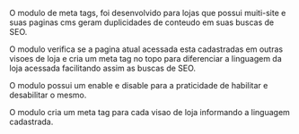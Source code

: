 O modulo de meta tags, foi desenvolvido para lojas que possui muiti-site e 
suas paginas cms geram duplicidades de conteudo em suas buscas de SEO.

O modulo verifica se a pagina atual acessada esta cadastradas em outras visoes de loja
e cria um meta tag no topo para diferenciar a linguagem da loja acessada facilitando assim as buscas de SEO.

O modulo possui um enable e disable para a praticidade de habilitar e desabilitar o mesmo.

O modulo cria um meta tag para cada visao de loja informando a linguagem cadastrada.
